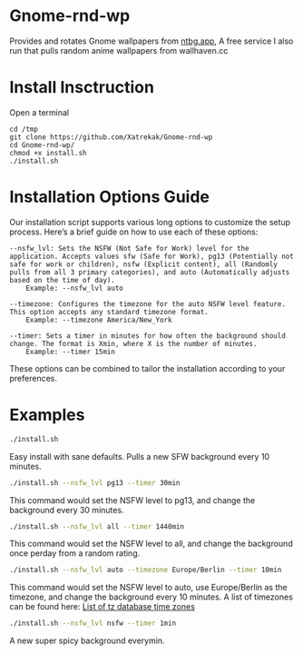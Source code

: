 # Gnome-rnd-wp
Provides and rotates Gnome wallpapers from [ntbg.app](https://github.com/Xatrekak/wallpaperRD), A free service I also run that pulls random anime wallpapers from wallhaven.cc 


# Install Insctruction

Open a terminal

```Shell
cd /tmp
git clone https://github.com/Xatrekak/Gnome-rnd-wp
cd Gnome-rnd-wp/
chmod +x install.sh
./install.sh
```

# Installation Options Guide

Our installation script supports various long options to customize the setup process. Here’s a brief guide on how to use each of these options:

    --nsfw_lvl: Sets the NSFW (Not Safe for Work) level for the application. Accepts values sfw (Safe for Work), pg13 (Potentially not safe for work or children), nsfw (Explicit content), all (Randomly pulls from all 3 primary categories), and auto (Automatically adjusts based on the time of day).
        Example: --nsfw_lvl auto

    --timezone: Configures the timezone for the auto NSFW level feature. This option accepts any standard timezone format.
        Example: --timezone America/New_York

    --timer: Sets a timer in minutes for how often the background should change. The format is Xmin, where X is the number of minutes.
        Example: --timer 15min

These options can be combined to tailor the installation according to your preferences.

# Examples

```bash
./install.sh
```
Easy install with sane defaults. Pulls a new SFW background every 10 minutes.

```bash
./install.sh --nsfw_lvl pg13 --timer 30min
```
This command would set the NSFW level to pg13, and change the background every 30 minutes.

```bash
./install.sh --nsfw_lvl all --timer 1440min
```
This command would set the NSFW level to all, and change the background once perday from a random rating.

```bash
./install.sh --nsfw_lvl auto --timezone Europe/Berlin --timer 10min
```
This command would set the NSFW level to auto, use Europe/Berlin as the timezone, and change the background every 10 minutes.
A list of timezones can be found here: [List of tz database time zones](https://en.wikipedia.org/wiki/List_of_tz_database_time_zones)

```bash
./install.sh --nsfw_lvl nsfw --timer 1min
```
A new super spicy background everymin.
